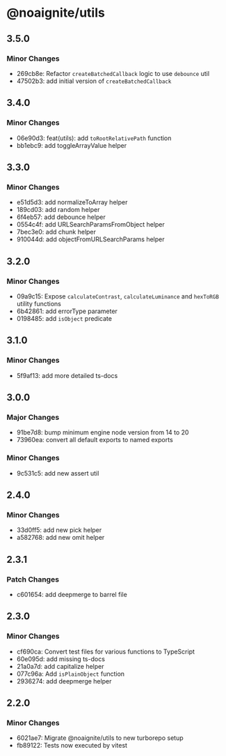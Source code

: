 # @noaignite/utils

## 3.5.0

### Minor Changes

- 269cb8e: Refactor `createBatchedCallback` logic to use `debounce` util
- 47502b3: add initial version of `createBatchedCallback`

## 3.4.0

### Minor Changes

- 06e90d3: feat(utils): add `toRootRelativePath` function
- bb1ebc9: add toggleArrayValue helper

## 3.3.0

### Minor Changes

- e51d5d3: add normalizeToArray helper
- 189cd03: add random helper
- 6f4eb57: add debounce helper
- 0554c4f: add URLSearchParamsFromObject helper
- 7bec3e0: add chunk helper
- 910044d: add objectFromURLSearchParams helper

## 3.2.0

### Minor Changes

- 09a9c15: Expose `calculateContrast`, `calculateLuminance` and `hexToRGB` utility functions
- 6b42861: add errorType parameter
- 0198485: add `isObject` predicate

## 3.1.0

### Minor Changes

- 5f9af13: add more detailed ts-docs

## 3.0.0

### Major Changes

- 91be7d8: bump minimum engine node version from 14 to 20
- 73960ea: convert all default exports to named exports

### Minor Changes

- 9c531c5: add new assert util

## 2.4.0

### Minor Changes

- 33d0ff5: add new pick helper
- a582768: add new omit helper

## 2.3.1

### Patch Changes

- c601654: add deepmerge to barrel file

## 2.3.0

### Minor Changes

- cf690ca: Convert test files for various functions to TypeScript
- 60e095d: add missing ts-docs
- 21a0a7d: add capitalize helper
- 077c96a: Add `isPlainObject` function
- 2936274: add deepmerge helper

## 2.2.0

### Minor Changes

- 6021ae7: Migrate @noaignite/utils to new turborepo setup
- fb89122: Tests now executed by vitest
